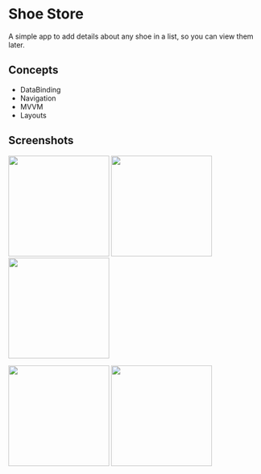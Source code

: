 # Shoe Store
A simple app to add details about any shoe in a list, so you can view them later.

## Concepts
* DataBinding
* Navigation
* MVVM
* Layouts

## Screenshots

<p float="left">
<img src="https://user-images.githubusercontent.com/48512714/179665815-a090e16f-664f-4f83-90e4-081a7cb6535c.png" width="200">
<img src="https://user-images.githubusercontent.com/48512714/179665811-87903894-f25e-47d9-846e-128178684055.png" width="200">
<img src="https://user-images.githubusercontent.com/48512714/179665807-b782f639-de23-4682-ac71-3122470ffd6d.png" width="200">
</p>

<p float="left">
<img src="https://user-images.githubusercontent.com/48512714/179665787-ee53825c-6732-4de7-991b-d3417db33e8e.png" width="200">
<img src="https://user-images.githubusercontent.com/48512714/179665804-a600cf46-2aa4-4bd4-a88b-8c40bfe0648d.png" width="200">
</p>

